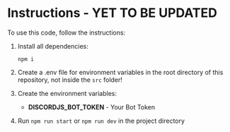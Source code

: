 # Instructions - YET TO BE UPDATED

To use this code, follow the instructions:

1) Install all dependencies:

    `npm i`

2) Create a .env file for environment variables in the root directory of this repository, not inside the `src` folder!

3) Create the environment variables:
    - **DISCORDJS_BOT_TOKEN** - Your Bot Token

4) Run `npm run start` or `npm run dev` in the project directory

